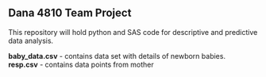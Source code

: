 <h2>Dana 4810 Team Project</h2>

This repository will hold python and SAS code for descriptive and predictive data analysis.

<b>baby_data.csv</b> - contains data set with details of newborn babies. <br>
<b>resp.csv</b> - contains data points from mother
